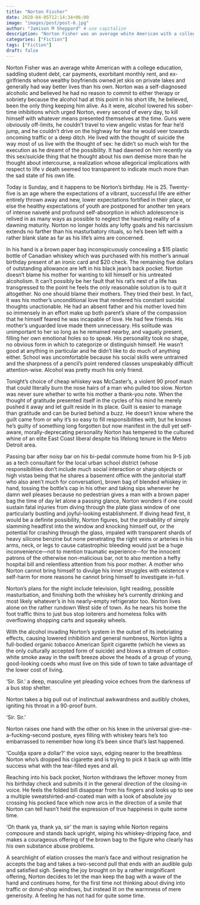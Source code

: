 ```yaml
---
title: "Norton Fischer"
date: 2020-04-05T12:14:34+06:00
image: "images/post/post-6.jpg"
author: "Jamison M Sheppard" # use capitalize
description: "Norton Fisher was an average white American with a college education, saddling student debt, car payments, exorbitant monthly rent, and ex-girlfriends whose wealthy boyfriends owned jet skis on private lakes and generally had way better lives than his own."
categories: ["Fiction"]
tags: ["Fiction"]
draft: false
---
```


Norton Fisher was an average white American with a college education, saddling student debt, car payments, exorbitant monthly rent, and ex-girlfriends whose wealthy boyfriends owned jet skis on private lakes and generally had way better lives than his own. Norton was a self-diagnosed alcoholic and believed he had no reason to commit to either therapy or sobriety because the alcohol had at this point in his short life, he believed, been the only thing keeping him alive. As it were, alcohol lowered his sober-time inhibitions which urged Norton, every second of every day, to kill himself with whatever means presented themselves at the time. Guns were obviously off-limits, he couldn’t travel to view angelic vistas for fear he’d jump, and he couldn’t drive on the highway for fear he would veer towards oncoming traffic or a deep ditch. He lived with the thought of suicide the way most of us live with the thought of sex: he didn’t so much wish for the execution as he dreamt of the possibility. It had dawned on him recently via this sex/suicide thing that he thought about his own demise more than he thought about intercourse, a realization whose allegorical implications with respect to life v death seemed too transparent to indicate much more than the sad state of his own life.

Today is Sunday, and it happens to be Norton’s birthday. He is 25. Twenty-five is an age where the expectations of a vibrant, successful life are either entirely thrown away and new, lower expectations fortified in their place, or else the healthy expectations of youth are postponed for another ten years of intense naiveté and profound self-absorption in which adolescence is relived in as many ways as possible to neglect the haunting reality of a dawning maturity. Norton no longer holds any lofty goals and his narcissism extends no farther than his masturbatory rituals, so he’s been left with a rather blank slate as far as his life’s aims are concerned.

In his hand is a brown paper bag inconspicuously concealing a $15 plastic bottle of Canadian whiskey which was purchased with his mother’s annual birthday present of an ironic card and $20 check. The remaining five dollars of outstanding allowance are left in his black jean’s back pocket. Norton doesn’t blame his mother for wanting to kill himself or his untreated alcoholism. It can’t possibly be her fault that his rat’s nest of a life has transgressed to the point he feels the only reasonable solution is to quit it altogether. No one should blame their mothers. They tried their best. In fact, it was his mother’s unconditional love that rendered his constant suicidal thoughts unactionable. He had an absent father and his mother loved him so immensely in an effort make up both parent’s share of the compassion that he himself feared he was incapable of love. He had few friends. His mother’s unguarded love made them unnecessary. His solitude was unimportant to her so long as he remained nearby, and vaguely present, filling her own emotional holes so to speak. His personality took no shape, no obvious form in which to categorize or distinguish himself. He wasn’t good at anything in particular and he didn’t like to do much of anything either. School was uncomfortable because his social skills were untrained and the sharpness of a pencil’s point rendered classes unspeakably difficult attention-wise. Alcohol was pretty much his only friend.

Tonight’s choice of cheap whiskey was McCaster’s, a violent 90 proof mash that could literally burn the nose hairs of a man who pulled too slow. Norton was never sure whether to write his mother a thank-you note. When the thought of gratitude presented itself in the cycles of his mind he merely pushed it away and let guilt reside in its place. Guilt is easier to manage than gratitude and can be buried behind a buzz. He doesn’t know where the guilt came from or why it’s so easy to fill responsibilities with, but he knows he’s guilty of something long forgotten but now manifest in the dull yet self-aware, morally-deprecating personality Norton has tempered to the cultured whine of an elite East Coast liberal despite his lifelong tenure in the Metro Detroit area.

Passing bar after noisy bar on his bi-pedal commute home from his 9-5 job as a tech consultant for the local urban school district (whose responsibilities don’t include much social interaction or sharp objects or high vistas being that he shares a basement office with the janitorial staff who also aren’t much for conversation), brown bag of blended whiskey in hand, tossing the bottle’s cap in his other and taking sips whenever he damn well pleases because no pedestrian gives a man with a brown paper bag the time of day let alone a passing glance, Norton wonders if one could sustain fatal injuries from diving through the plate glass window of one particularly bustling and joyful-looking establishment. If diving head first, it would be a definite possibility, Norton figures, but the probability of simply slamming headfirst into the window and knocking himself out, or the potential for crashing through the glass, impaled with transparent shards of heavy silicone benzine but none penetrating the right veins or arteries in his arms, neck, or legs to cause catastrophic bleeding would just be a huge inconvenience—not to mention traumatic experience—for the innocent patrons of the otherwise non-malicious bar, not to also mention a hefty hospital bill and relentless attention from his poor mother. A mother who Norton cannot bring himself to divulge his inner struggles with existence v self-harm for more reasons he cannot bring himself to investigate in-full.

Norton’s plans for the night include television, light reading, possible masturbation, and finishing both the whiskey he’s currently drinking and most likely whatever’s in his nearly-empty refrigerator too. Norton lives alone on the rather rundown West side of town. As he nears his home the foot traffic thins to just bus stop loiterers and homeless folks with overflowing shopping carts and squeaky wheels.

With the alcohol invading Norton’s system in the outset of its inebriating effects, causing lowered inhibition and general numbness, Norton lights a full-bodied organic tobacco American Spirit cigarette (which he views as the only culturally accepted form of suicide) and blows a stream of cotton-white smoke away in the swift breeze above the heads of a group of young, good-looking coeds who must live on this side of town to take advantage of the lower cost of living.

‘Sir. Sir.’ a deep, masculine yet pleading voice echoes from the darkness of a bus stop shelter.

Norton takes a big pull out of instinctual awkwardness and audibly chokes, igniting his throat in a 90-proof burn.

‘Sir. Sir.’

Norton raises one hand with the other on his knee in the universal give-me-a-fucking-second posture, eyes filling with whiskey tears he’s too embarrassed to remember how long it’s been since that’s last happened.

‘Couldja spare a dollar?’ the voice says, edging nearer to the breathless Norton who’s dropped his cigarette and is trying to pick it back up with little success what with the tear-filled eyes and all.

Reaching into his back pocket, Norton withdraws the leftover money from his birthday check and submits it in the general direction of the closing-in voice. He feels the folded bill disappear from his fingers and looks up to see a multiple sweatshirted-and-coated man with a look of absolute joy crossing his pocked face which now arcs in the direction of a smile that Norton can tell hasn’t held the expression of true happiness in quite some time.

‘Oh thank ya, thank ya, sir’ the man is saying while Norton regains composure and stands back upright, wiping his whiskey-dripping face, and makes a courageous offering of the brown bag to the figure who clearly has his own substance abuse problems.

A searchlight of elation crosses the man’s face and without resignation he accepts the bag and takes a two-second pull that ends with an audible gulp and satisfied sigh. Seeing the joy brought on by a rather insignificant offering, Norton decides to let the man keep the bag with a wave of the hand and continues home, for the first time not thinking about diving into traffic or donut-shop windows, but instead lit on the warmness of mere generosity. A feeling he has not had for quite some time.
